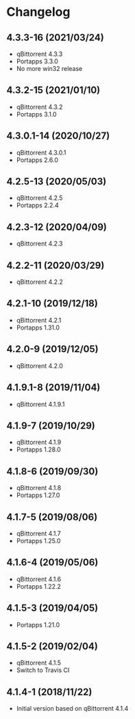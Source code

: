 # Changelog

## 4.3.3-16 (2021/03/24)

* qBittorrent 4.3.3
* Portapps 3.3.0
* No more win32 release

## 4.3.2-15 (2021/01/10)

* qBittorrent 4.3.2
* Portapps 3.1.0

## 4.3.0.1-14 (2020/10/27)

* qBittorrent 4.3.0.1
* Portapps 2.6.0

## 4.2.5-13 (2020/05/03)

* qBittorrent 4.2.5
* Portapps 2.2.4

## 4.2.3-12 (2020/04/09)

* qBittorrent 4.2.3

## 4.2.2-11 (2020/03/29)

* qBittorrent 4.2.2

## 4.2.1-10 (2019/12/18)

* qBittorrent 4.2.1
* Portapps 1.31.0

## 4.2.0-9 (2019/12/05)

* qBittorrent 4.2.0

## 4.1.9.1-8 (2019/11/04)

* qBittorrent 4.1.9.1

## 4.1.9-7 (2019/10/29)

* qBittorrent 4.1.9
* Portapps 1.28.0

## 4.1.8-6 (2019/09/30)

* qBittorrent 4.1.8
* Portapps 1.27.0

## 4.1.7-5 (2019/08/06)

* qBittorrent 4.1.7
* Portapps 1.25.0

## 4.1.6-4 (2019/05/06)

* qBittorrent 4.1.6
* Portapps 1.22.2

## 4.1.5-3 (2019/04/05)

* Portapps 1.21.0

## 4.1.5-2 (2019/02/04)

* qBittorrent 4.1.5
* Switch to Travis CI

## 4.1.4-1 (2018/11/22)

* Initial version based on qBittorrent 4.1.4
